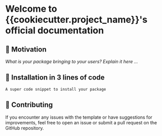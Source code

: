# Welcome to {{cookiecutter.project_name}}'s official documentation

## 💪 Motivation

*What is your package bringing to your users? Explain it here ...*

## 🧪 Installation in 3 lines of code

```console
A super code snippet to install your package
```

## 👋 Contributing

If you encounter any issues with the template or have suggestions for improvements, feel free to open an issue or submit a pull request on the GitHub repository.
